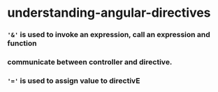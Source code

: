 # understanding-angular-directives

### `'&'` is used to invoke an expression, call an expression and function
### communicate between controller and directive.

### `'='` is used to assign value to directivE